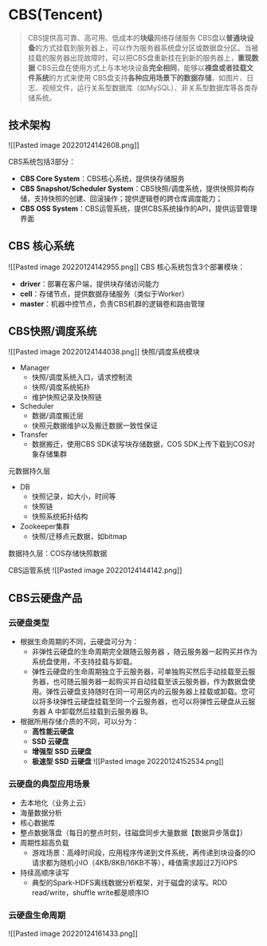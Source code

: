 # CBS(Tencent)

>CBS提供高可靠、高可用、低成本的**块级**网络存储服务
>CBS盘以**普通块设备**的方式挂载到服务器上，可以作为服务器系统盘分区或数据盘分区。当被挂载的服务器出现故障时，可以把CBS盘重新挂在到新的服务器上，**重现数据**
>CBS云盘在使用方式上与本地块设备**完全相同**，能够以**裸盘或者挂载文件系统**的方式来使用
>CBS盘支持**各种应用场景下的数据存储**，如图片、日志、视频文件，运行关系型数据库（如MySQL）、非关系型数据库等各类存储系统。

## 技术架构
![[Pasted image 20220124142608.png]]

CBS系统包括3部分：
- **CBS Core System**：CBS核心系统，提供快存储服务
- **CBS Snapshot/Scheduler System**：CBS快照/调度系统，提供快照异构存储，支持快照的创建、回滚操作；提供逻辑卷的跨仓库调度能力；  
- **CBS OSS System**：CBS运管系统，提供CBS系统操作的API，提供运营管理界面

## CBS 核心系统
![[Pasted image 20220124142955.png]]
CBS 核心系统包含3个部署模块：  
- **driver**：部署在客户端，提供块存储访问能力  
- **cell**：存储节点，提供数据存储服务（类似于Worker）  
- **master**：机器中控节点，负责CBS机群的逻辑卷和路由管理

## CBS快照/调度系统
![[Pasted image 20220124144038.png]]
快照/调度系统模块

-   Manager
    -   快照/调度系统入口，请求控制流
    -   快照/调度系统拓扑
    -   维护快照记录及快照链
-   Scheduler
    -   数据/调度搬迁层
    -   快照元数据维护以及搬迁数据一致性保证
-   Transfer
    -   数据搬迁，使用CBS SDK读写块存储数据，COS SDK上传下载到COS对象存储集群

元数据持久层

-   DB
    -   快照记录，如大小，时间等
    -   快照链
    -   快照系统拓扑结构
-   Zookeeper集群
    -   快照/迁移点元数据，如bitmap

数据持久层：COS存储快照数据


CBS运管系统
![[Pasted image 20220124144142.png]]


## CBS云硬盘产品
### 云硬盘类型
- 根据生命周期的不同，云硬盘可分为：
	- 非弹性云硬盘的生命周期完全跟随云服务器 ，随云服务器一起购买并作为系统盘使用，不支持挂载与卸载。
	- 弹性云硬盘的生命周期独立于云服务器，可单独购买然后手动挂载至云服务器，也可随云服务器一起购买并自动挂载至该云服务器，作为数据盘使用。弹性云硬盘支持随时在同一可用区内的云服务器上挂载或卸载。您可以将多块弹性云硬盘挂载至同一个云服务器，也可以将弹性云硬盘从云服务器 A 中卸载然后挂载到云服务器 B。
- 根据所用存储介质的不同，可以分为：
	- **高性能云硬盘**
	- **SSD 云硬盘**
	- **增强型 SSD 云硬盘**
	- **极速型 SSD 云硬盘**
![[Pasted image 20220124152534.png]]
### 云硬盘的典型应用场景
- 去本地化（业务上云）
- 海量数据分析
- 核心数据库
- 整点数据落盘（每日的整点时刻，往磁盘同步大量数据【数据异步落盘】）
- 周期性超高负载
	- 游戏场景：高峰时间段，应用程序传递到文件系统，再传递到块设备的IO请求都为随机小IO（4KB/8KB/16KB不等），峰值需求超过2万IOPS
- 持续高顺序读写
	- 典型的Spark-HDFS离线数据分析框架，对于磁盘的读写。RDD read/write，shuffle write都是顺序IO

### 云硬盘生命周期
![[Pasted image 20220124161433.png]]